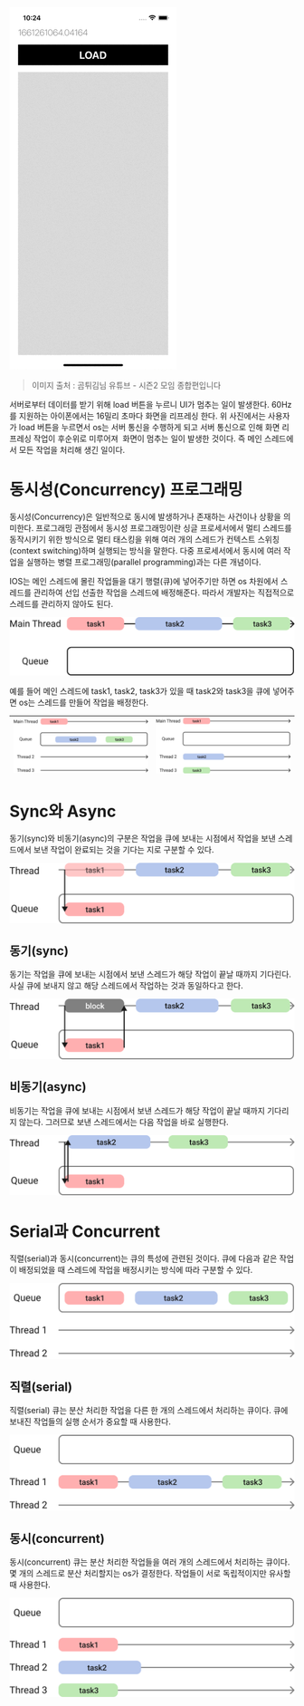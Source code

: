 ![video](./video.gif)
> 이미지 출처 : 곰튀김님 유튜브 - 시즌2 모임 종합편입니다 

서버로부터 데이터를 받기 위해 load 버튼을 누르니 UI가 멈추는 일이 발생한다. 60Hz를 지원하는 아이폰에서는 16밀리 초마다 화면을 리프레싱 한다. 위 사진에서는 사용자가 load 버튼을 누르면서 os는 서버 통신을 수행하게 되고 서버 통신으로 인해 화면 리프레싱 작업이 후순위로 미루어져  화면이 멈추는 일이 발생한 것이다. 즉 메인 스레드에서 모든 작업을 처리해 생긴 일이다.

# **동시성(Concurrency) 프로그래밍**

동시성(Concurrency)은 일반적으로 동시에 발생하거나 존재하는 사건이나 상황을 의미한다. 프로그래밍 관점에서 동시성 프로그래밍이란 싱글 프로세서에서 멀티 스레드를 동작시키기 위한 방식으로 멀티 태스킹을 위해 여러 개의 스레드가 컨텍스트 스위칭(context switching)하며 실행되는 방식을 말한다. 다중 프로세서에서 동시에 여러 작업을 실행하는 병렬 프로그래밍(parallel programming)과는 다른 개념이다.

IOS는 메인 스레드에 몰린 작업들을 대기 행렬(큐)에 넣어주기만 하면 os 차원에서 스레드를 관리하여 선입 선출한 작업을 스레드에 배정해준다. 따라서 개발자는 직접적으로 스레드를 관리하지 않아도 된다.

![image4](./image4.png)

예를 들어 메인 스레드에 task1, task2, task3가 있을 때 task2와 task3을 큐에 넣어주면 os는 스레드를 만들어 작업을 배정한다.

| ![image2](./image2.png) | ![image3](./image3.png) |
| --- | --- |

# **Sync와 Async**

동기(sync)와 비동기(async)의 구분은 작업을 큐에 보내는 시점에서 작업을 보낸 스레드에서 보낸 작업이 완료되는 것을 기다는 지로 구분할 수 있다.

![image5](./image5.png)

## **동기(sync)**

동기는 작업을 큐에 보내는 시점에서 보낸 스레드가 해당 작업이 끝날 때까지 기다린다. 사실 큐에 보내지 않고 해당 스레드에서 작업하는 것과 동일하다고 한다.

![image6](./image6.png)

## **비동기(async)**

비동기는 작업을 큐에 보내는 시점에서 보낸 스레드가 해당 작업이 끝날 때까지 기다리지 않는다. 그러므로 보낸 스레드에서는 다음 작업을 바로 실행한다.

![image7](./image7.png)

# **Serial과 Concurrent**

직렬(serial)과 동시(concurrent)는 큐의 특성에 관련된 것이다. 큐에 다음과 같은 작업이 배정되었을 때 스레드에 작업을 배정시키는 방식에 따라 구분할 수 있다.

![image8](./image8.png)

## **직렬(serial)**

직렬(serial) 큐는 분산 처리한 작업을 다른 한 개의 스레드에서 처리하는 큐이다. 큐에 보내진 작업들의 실행 순서가 중요할 때 사용한다.

![image9](./image9.png)

## **동시(concurrent)**

동시(concurrent) 큐는 분산 처리한 작업들을 여러 개의 스레드에서 처리하는 큐이다. 몇 개의 스레드로 분산 처리할지는 os가 결정한다. 작업들이 서로 독립적이지만 유사할 때 사용한다.

![image10](./image10.png)